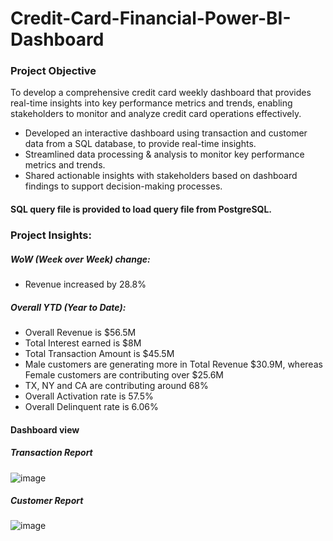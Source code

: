 # Credit-Card-Financial-Power-BI-Dashboard

### Project Objective
To develop a comprehensive credit card weekly dashboard that provides real-time insights into key performance metrics and trends, enabling stakeholders to monitor and analyze credit card operations effectively.
- Developed an interactive dashboard using transaction and customer data from a SQL database, to provide real-time insights.
- Streamlined data processing & analysis to monitor key performance metrics and trends.
- Shared actionable insights with stakeholders based on dashboard findings to support decision-making processes.

#### SQL query file is provided to load query file from PostgreSQL.

### Project Insights:
##### WoW (Week over Week) change:
- Revenue increased by 28.8%

##### Overall YTD (Year to Date):
- Overall Revenue is $56.5M
- Total Interest earned is $8M
- Total Transaction Amount is $45.5M
- Male customers are generating more in Total Revenue $30.9M, whereas Female customers are contributing over $25.6M
- TX, NY and CA are contributing around 68%
- Overall Activation rate is 57.5%
- Overall Delinquent rate is 6.06%

#### Dashboard view

##### Transaction Report
![image](https://github.com/SaurabhGirpunje/Credit-Card-Financial-Power-BI-Dashboard/assets/50319948/587284e8-f95b-43ac-9e88-e6c98c653899)


##### Customer Report
![image](https://github.com/SaurabhGirpunje/Credit-Card-Financial-Power-BI-Dashboard/assets/50319948/5143e7dc-a894-4572-8589-fd64dfb99f7c)
